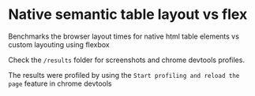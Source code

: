 # Native semantic table layout vs flex

Benchmarks the browser layout times for native html table elements vs custom layouting using flexbox

Check the `/results` folder for screenshots and chrome devtools profiles.

The results were profiled by using the `Start profiling and reload the page` feature in chrome devtools
